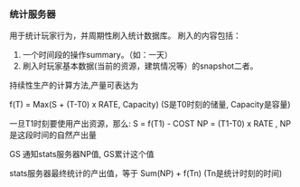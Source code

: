 ### 统计服务器

用于统计玩家行为，并周期性刷入统计数据库。 刷入的内容包括：     
1. 一个时间段的操作summary。（如：一天）       
2. 刷入时玩家基本数据(当前的资源，建筑情况等）的snapshot二者。       


持续性生产的计算方法,产量可表达为

f(T) = Max(S + (T-T0) x RATE, Capacity) (S是T0时刻的储量, Capacity是容量)

一旦T1时刻要使用产出资源，那么:
S = f(T1) - COST
NP  = (T1-T0) x RATE , NP是这段时间的自然产出量

GS 通知stats服务器NP值, GS累计这个值

stats服务器最终统计的产出值，等于 Sum(NP) + f(Tn)  (Tn是统计时刻的时间)
